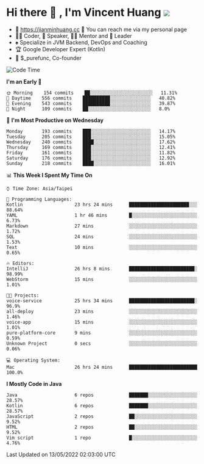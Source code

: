 # Hi there 👋 , I'm Vincent Huang ![](https://komarev.com/ghpvc/?username=Jian-Min-Huang)
- 💎 https://jianminhuang.cc 🙋 You can reach me via my personal page
- 👨‍💻 Coder, 🎤 Speaker, 👨‍🏫 Mentor and 🚀 Leader
- ♠️ Specialize in JVM Backend, DevOps and Coaching
- 🏆 Google Developer Expert (Kotlin)
- 💼 $_purefunc, Co-founder

<!--START_SECTION:waka-->
![Code Time](http://img.shields.io/badge/Code%20Time-0%20secs-blue)

**I'm an Early 🐤** 

```text
🌞 Morning    154 commits    ██░░░░░░░░░░░░░░░░░░░░░░░   11.31% 
🌆 Daytime    556 commits    ██████████░░░░░░░░░░░░░░░   40.82% 
🌃 Evening    543 commits    ██████████░░░░░░░░░░░░░░░   39.87% 
🌙 Night      109 commits    ██░░░░░░░░░░░░░░░░░░░░░░░   8.0%

```
📅 **I'm Most Productive on Wednesday** 

```text
Monday       193 commits    ███░░░░░░░░░░░░░░░░░░░░░░   14.17% 
Tuesday      205 commits    ███░░░░░░░░░░░░░░░░░░░░░░   15.05% 
Wednesday    240 commits    ████░░░░░░░░░░░░░░░░░░░░░   17.62% 
Thursday     169 commits    ███░░░░░░░░░░░░░░░░░░░░░░   12.41% 
Friday       161 commits    ███░░░░░░░░░░░░░░░░░░░░░░   11.82% 
Saturday     176 commits    ███░░░░░░░░░░░░░░░░░░░░░░   12.92% 
Sunday       218 commits    ████░░░░░░░░░░░░░░░░░░░░░   16.01%

```


📊 **This Week I Spent My Time On** 

```text
⌚︎ Time Zone: Asia/Taipei

💬 Programming Languages: 
Kotlin                   23 hrs 24 mins      ██████████████████████░░░   88.64% 
YAML                     1 hr 46 mins        █░░░░░░░░░░░░░░░░░░░░░░░░   6.73% 
Markdown                 27 mins             ░░░░░░░░░░░░░░░░░░░░░░░░░   1.72% 
SQL                      24 mins             ░░░░░░░░░░░░░░░░░░░░░░░░░   1.53% 
Text                     10 mins             ░░░░░░░░░░░░░░░░░░░░░░░░░   0.65%

🔥 Editors: 
IntelliJ                 26 hrs 8 mins       ████████████████████████░   98.99% 
WebStorm                 15 mins             ░░░░░░░░░░░░░░░░░░░░░░░░░   1.01%

🐱‍💻 Projects: 
voice-service            25 hrs 34 mins      ████████████████████████░   96.9% 
all-deploy               23 mins             ░░░░░░░░░░░░░░░░░░░░░░░░░   1.46% 
voice-app                15 mins             ░░░░░░░░░░░░░░░░░░░░░░░░░   1.01% 
pure-platform-core       9 mins              ░░░░░░░░░░░░░░░░░░░░░░░░░   0.59% 
Unknown Project          0 secs              ░░░░░░░░░░░░░░░░░░░░░░░░░   0.06%

💻 Operating System: 
Mac                      26 hrs 24 mins      █████████████████████████   100.0%

```

**I Mostly Code in Java** 

```text
Java                     6 repos             ███████░░░░░░░░░░░░░░░░░░   28.57% 
Kotlin                   6 repos             ███████░░░░░░░░░░░░░░░░░░   28.57% 
JavaScript               2 repos             ██░░░░░░░░░░░░░░░░░░░░░░░   9.52% 
HTML                     2 repos             ██░░░░░░░░░░░░░░░░░░░░░░░   9.52% 
Vim script               1 repo              █░░░░░░░░░░░░░░░░░░░░░░░░   4.76%

```



 Last Updated on 13/05/2022 02:03:00 UTC
<!--END_SECTION:waka-->
